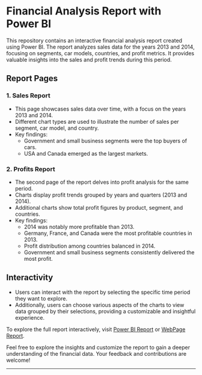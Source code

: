 # Financial Analysis Report with Power BI

This repository contains an interactive financial analysis report created using Power BI. The report analyzes sales data for the years 2013 and 2014, focusing on segments, car models, countries, and profit metrics. It provides valuable insights into the sales and profit trends during this period.

## Report Pages

### 1. Sales Report

- This page showcases sales data over time, with a focus on the years 2013 and 2014.
- Different chart types are used to illustrate the number of sales per segment, car model, and country.
- Key findings:
  - Government and small business segments were the top buyers of cars.
  - USA and Canada emerged as the largest markets.

### 2. Profits Report

- The second page of the report delves into profit analysis for the same period.
- Charts display profit trends grouped by years and quarters (2013 and 2014).
- Additional charts show total profit figures by product, segment, and countries.
- Key findings:
  - 2014 was notably more profitable than 2013.
  - Germany, France, and Canada were the most profitable countries in 2013.
  - Profit distribution among countries balanced in 2014.
  - Government and small business segments consistently delivered the most profit.

## Interactivity

- Users can interact with the report by selecting the specific time period they want to explore.
- Additionally, users can choose various aspects of the charts to view data grouped by their selections, providing a customizable and insightful experience.

To explore the full report interactively, visit [Power BI Report](https://app.powerbi.com/view?r=eyJrIjoiOTFmZTliMWYtMTVkZC00YTVjLTk4NmItMDZlOWE1ZDFkYTRiIiwidCI6IjdlOTNlMjg2LWIyOWEtNDQ1NC1hNDFhLWU4NDE5ZWM5ZGViNSJ9) or [WebPage Report](https://jon-torres.github.io/Financial-Report-BI/).

Feel free to explore the insights and customize the report to gain a deeper understanding of the financial data. Your feedback and contributions are welcome!

---


